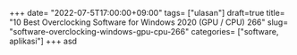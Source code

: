 +++
date= "2022-07-5T17:00:00+09:00"
tags= ["ulasan"]
draft=true
title= "10 Best Overclocking Software for Windows 2020 (GPU / CPU)        266"
slug= "software-overclocking-windows-gpu-cpu-266"
categories= ["software, aplikasi"]
+++
asd
